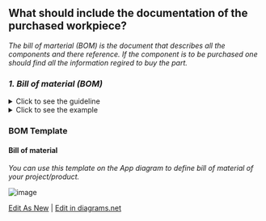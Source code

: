 ## **What should include the documentation of the purchased workpiece?**

*The bill of marterial (BOM) is the document that describes all the components and there reference. If the component is to be purchased one should find all the information regired to buy the part.*

### *1. Bill of material (BOM)*
<details>
  <summary>Click to see the guideline</summary>
 
 - **Definition:** *A bill of materials (BOM) is a comprehensive list of parts, items, and other materials required to create a product, as well as instructions required for gathering and using the required materials.*

```
What should includes the bill of material of the purchased workpiece(not limited to...)?

   1. Part number
   2. Item name
   3. Description
   4. Seller name
   5. Quantity
   6. Unit price
   7. Extended price according to quantity
   8. Manufacturing standard lead time
   9. Packaging
   10. BOM notes
   11. ...
   ```
</details>

<details>
  <summary>Click to see the example</summary>
 
 #### *Example: [JPL Open Source Rover](https://github.com/nasa-jpl/open-source-rover/tree/master/bill_of_materials)*

</details>

### BOM Template

 #### Bill of material
 
 *You can use this template on the App diagram to define bill of material of your project/product.*
 
 ![image](https://user-images.githubusercontent.com/59058909/124768872-50ffbf80-df39-11eb-89d5-2048fc8cd178.png)

 <a href="https://app.diagrams.net/#Hamerezoji1362%2Fdrawio-github%2Fmaster%2FBOM%20template.drawio" target="_blank">Edit As New</a> | <a href="https://app.diagrams.net/#Hamerezoji1362%2Fdrawio-github%2Fmaster%2FBOM%20template.png">Edit in diagrams.net</a>
 
 
